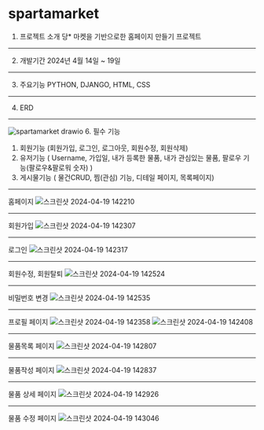 # spartamarket
1. 프로젝트 소개 당* 마켓을 기반으로한 홈페이지 만들기 프로젝트
***
2. 개발기간 2024년 4월 14일 ~ 19일
***
3. 주요기능 PYTHON, DJANGO, HTML, CSS
***
4. ERD
***
   ![spartamarket drawio](https://github.com/Byul9123/spartaproject/assets/156772020/ba936c47-f3b4-4e67-a85d-fc2eaef12719)
6. 필수 기능
   1. 회원기능 (회원가입, 로그인, 로그아웃, 회원수정, 회원삭제)
   2. 유저기능 ( Username, 가입일, 내가 등록한 물품, 내가 관심있는 물품, 팔로우 기능(팔로우&팔로워 숫자) )
   3. 게시물기능 ( 물건CRUD, 찜(관심) 기능, 디테일 페이지, 목록페이지)
***
홈페이지
  ![스크린샷 2024-04-19 142210](https://github.com/Byul9123/spartaproject/assets/156772020/64b46c91-6f47-4d83-8104-3fa66e38ecaf)
***
회원가입
 ![스크린샷 2024-04-19 142307](https://github.com/Byul9123/spartaproject/assets/156772020/7a57200a-4a97-44bc-816b-b612a94b1c9e)
***
로그인
 ![스크린샷 2024-04-19 142317](https://github.com/Byul9123/spartaproject/assets/156772020/e976b92c-9190-407c-9f44-a2758a74ba51)
***
회원수정, 회원탈퇴
 ![스크린샷 2024-04-19 142524](https://github.com/Byul9123/spartaproject/assets/156772020/f1ad1677-34fc-4d3d-9e2a-0c8266132336)
***
비밀번호 변경
 ![스크린샷 2024-04-19 142535](https://github.com/Byul9123/spartaproject/assets/156772020/1802afd5-1c6e-441e-a66c-79ba68b02006)
***
프로필 페이지
 ![스크린샷 2024-04-19 142358](https://github.com/Byul9123/spartaproject/assets/156772020/ac428434-15e8-4efe-9017-771dc6b7fb38)
 ![스크린샷 2024-04-19 142408](https://github.com/Byul9123/spartaproject/assets/156772020/b86979c8-438a-4b47-93e6-b63d56f3a032)
***
물품목록 페이지
 ![스크린샷 2024-04-19 142807](https://github.com/Byul9123/spartaproject/assets/156772020/660101b5-d374-4912-bcd1-dd495cdec118)
***
물품작성 페이지
 ![스크린샷 2024-04-19 142837](https://github.com/Byul9123/spartaproject/assets/156772020/8cff355a-26c5-4e1c-b151-7fd3691b6fa9)
***
물품 상세 페이지
 ![스크린샷 2024-04-19 142926](https://github.com/Byul9123/spartaproject/assets/156772020/7fbe775e-9e63-4b31-8738-bc7f65edd6d7)
***
물품 수정 페이지
 ![스크린샷 2024-04-19 143046](https://github.com/Byul9123/spartaproject/assets/156772020/26d90126-7cbe-40b0-a939-7b3c1a2bbc49)
